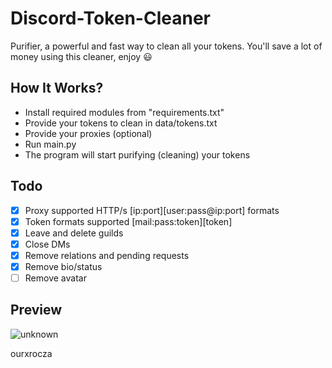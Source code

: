 # Discord-Token-Cleaner
Purifier, a powerful and fast way to clean all your tokens. You'll save a lot of money using this cleaner, enjoy ‎😃
## How It Works?
- Install required modules from "requirements.txt"
- Provide your tokens to clean in data/tokens.txt
- Provide your proxies (optional)
- Run main.py
- The program will start purifying (cleaning) your tokens
## Todo
- [x] Proxy supported HTTP/s [ip:port][user:pass@ip:port] formats
- [x] Token formats supported [mail:pass:token][token]
- [x] Leave and delete guilds
- [x] Close DMs
- [x] Remove relations and pending requests
- [x] Remove bio/status
- [ ] Remove avatar
## Preview
![unknown](https://user-images.githubusercontent.com/93849730/181318654-350552ad-c330-4b3a-980b-e10b1d59a0e5.png)

ourxrocza